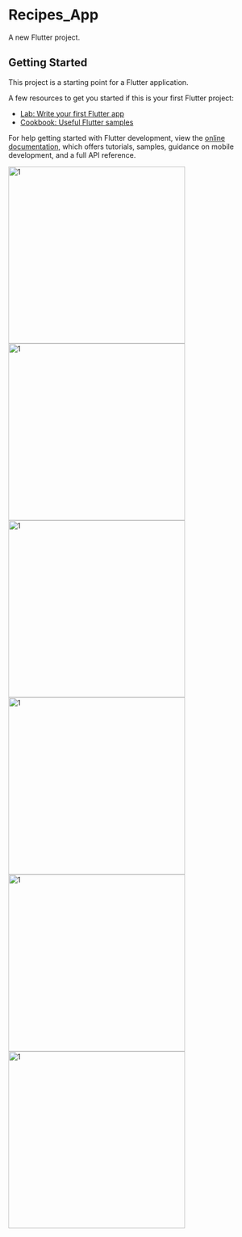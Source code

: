 # Recipes_App

A new Flutter project.

## Getting Started

This project is a starting point for a Flutter application.

A few resources to get you started if this is your first Flutter project:

- [Lab: Write your first Flutter app](https://docs.flutter.dev/get-started/codelab)
- [Cookbook: Useful Flutter samples](https://docs.flutter.dev/cookbook)

For help getting started with Flutter development, view the
[online documentation](https://docs.flutter.dev/), which offers tutorials,
samples, guidance on mobile development, and a full API reference.

<img width="350" alt="1" src=https://github.com/maulikkikani/Recipes_App/assets/114164076/b58bbd76-dda9-4926-87fb-4ba6ed9b4728>
<img width="350" alt="1" src=https://github.com/maulikkikani/Recipes_App/assets/114164076/028816af-6b14-4a29-a8c3-a41aec5cf680>
<img width="350" alt="1" src=https://github.com/maulikkikani/Recipes_App/assets/114164076/db908894-8e3f-4abb-895f-022b8f342c69>
<img width="350" alt="1" src=https://github.com/maulikkikani/Recipes_App/assets/114164076/14051aee-7ca7-4ca6-b155-6f1b01432e75>
<img width="350" alt="1" src=https://github.com/maulikkikani/Recipes_App/assets/114164076/9a038fd7-904d-4cf5-b445-7359162036f7>
<img width="350" alt="1" src=https://github.com/maulikkikani/Recipes_App/assets/114164076/75cc7478-4c43-4df5-b828-ca7b1a254b14>
